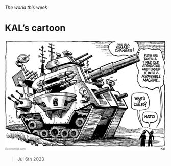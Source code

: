 ###### The world this week

# KAL’s cartoon 

#####  

![image](images/20230708_WWD000.png) 

> Jul 6th 2023 







